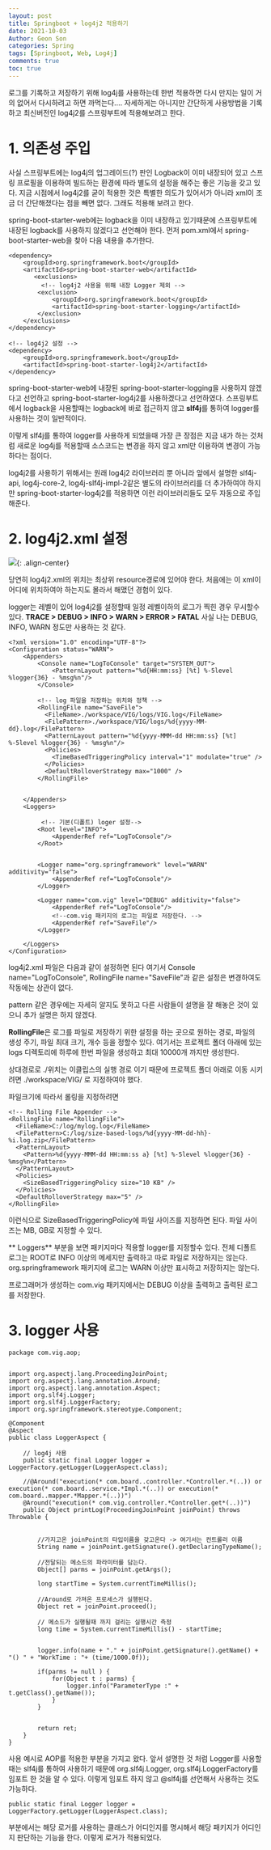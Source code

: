 ```yaml
---
layout: post
title: Springboot + log4j2 적용하기
date: 2021-10-03
Author: Geon Son
categories: Spring
tags: [Springboot, Web, Log4j]
comments: true
toc: true
---
```


로그를 기록하고 저장하기 위해 log4j를 사용하는데 한번 적용하면 다시 만지는 일이 거의 없어서 다시하려고 하면 까먹는다.... 자세하게는 아니지만 간단하게 사용방법을 기록하고 최신버전인 log4j2를 스프링부트에 적용해보려고 한다.

# 1. 의존성 주입
사실 스프링부트에는 log4j의 업그레이드(?) 판인 Logback이 이미 내장되어 있고 스프링 프로필을 이용하여 빌드하는 환경에 따라 별도의 설정을 해주는 좋은 기능을 갖고 있다. 지금 시점에서 log4j2를 굳이 적용한 것은 특별한 의도가 있어서가 아니라 xml이 조금 더 간단해졌다는 점을 빼면 없다. 그래도 적용해 보려고 한다.

spring-boot-starter-web에는 logback을 이미 내장하고 있기때문에 스프링부트에 내장된 logback를 사용하지 않겠다고 선언해야 한다. 먼저 pom.xml에서  spring-boot-starter-web을 찾아 다음 내용을 추가한다.

```
<dependency>
	<groupId>org.springframework.boot</groupId>
	<artifactId>spring-boot-starter-web</artifactId>				
	   <exclusions>
		 <!-- log4j2 사용을 위해 내장 Logger 제외 -->
		<exclusion>
			<groupId>org.springframework.boot</groupId>
			<artifactId>spring-boot-starter-logging</artifactId>
		</exclusion>
	</exclusions>
</dependency>

<!-- log4j2 설정 -->
<dependency>
	<groupId>org.springframework.boot</groupId>
	<artifactId>spring-boot-starter-log4j2</artifactId>
</dependency>
```

spring-boot-starter-web에 내장된 spring-boot-starter-logging을 사용하지 않겠다고 선언하고 spring-boot-starter-log4j2를 사용하겠다고 선언하였다. 스프링부트에서 logback을 사용할때는 logback에 바로 접근하지 않고 **slf4j**를 통하여 logger를 사용하는 것이 일반적이다.

이렇게 slf4j를 통하여 logger를 사용하게 되었을때 가장 큰 장점은 지금 내가 하는 것처럼 새로운 log4j를 적용할때 소스코드는 변경을 하지 않고 xml만 이용하여 변경이 가능하다는 점이다.


log4j2를 사용하기 위해서는 원래 log4j2 라이브러리 뿐 아니라 앞에서 설명한 slf4j-api, log4j-core-2, log4j-slf4j-impl-2같은 별도의 라이브러리를 더 추가하여야 하지만 spring-boot-starter-log4j2를 적용하면 이런 라이브러리들도 모두 자동으로 주입해준다.

# 2. log4j2.xml 설정
![](/images/it/imlog6e54j32g.png){: .align-center}

당연히 log4j2.xml의 위치는 최상위 resource경로에 있어야 한다. 처음에는 이 xml이 어디에 위치하여야 하는지도 몰라서 해맸던 경험이 있다.

logger는 레벨이 있어 log4j2를 설정할때 일정 레벨이하의 로그가 찍힌 경우 무시할수 있다.
**TRACE > DEBUG > INFO > WARN > ERROR > FATAL**
사실 나는 DEBUG, INFO, WARN 정도만 사용하는 것 같다.



```
<?xml version="1.0" encoding="UTF-8"?>
<Configuration status="WARN">
    <Appenders>
        <Console name="LogToConsole" target="SYSTEM_OUT">
            <PatternLayout pattern="%d{HH:mm:ss} [%t] %-5level %logger{36} - %msg%n"/>
        </Console>

        <!-- log 파일을 저장하는 위치와 정책 -->
		<RollingFile name="SaveFile">
		  <FileName>./workspace/VIG/logs/VIG.log</FileName>
		  <FilePattern>./workspace/VIG/logs/%d{yyyy-MM-dd}.log</FilePattern>
		  <PatternLayout pattern="%d{yyyy-MMM-dd HH:mm:ss} [%t] %-5level %logger{36} - %msg%n"/>
		  <Policies>
		    <TimeBasedTriggeringPolicy interval="1" modulate="true" />
		  </Policies>
		  <DefaultRolloverStrategy max="1000" />
		</RollingFile>


    </Appenders>
    <Loggers>

         <!-- 기본(디폴트) loger 설정-->
        <Root level="INFO">
            <AppenderRef ref="LogToConsole"/>
        </Root>


        <Logger name="org.springframework" level="WARN" additivity="false">
            <AppenderRef ref="LogToConsole"/>
        </Logger>

        <Logger name="com.vig" level="DEBUG" additivity="false">
            <AppenderRef ref="LogToConsole"/>
            <!--com.vig 패키지의 로그는 파일로 저장한다. -->
            <AppenderRef ref="SaveFile"/>
        </Logger>

    </Loggers>
</Configuration>
```

log4j2.xml 파일은 다음과 같이 설정하면 된다 여기서  Console name="LogToConsole", RollingFile name="SaveFile"과 같은 설정은 변경하여도 작동에는 상관이 없다.

pattern 같은 경우에는 자세히 알지도 못하고 다른 사람들이 설명을 잘 해놓은 것이 있으니 추가 설명은 하지 않겠다.

**RollingFile**은 로그를 파일로 저장하기 위한 설정을 하는 곳으로 원하는 경로, 파일의 생성 주기, 파일 최대 크기, 개수 등을 정할수 있다. 여기서는 프로젝트 폴더 아래에 있는 logs 디렉토리에 하루에 한번 파일을 생성하고 최대 10000개 까지만 생성한다.

상대경로로 ./위치는 이클립스의 실행 경로 이기 때문에 프로젝트 폴더 아래로 이동 시키려면 ./workspace/VIG/ 로 지정하여야 했다.

파일크기에 따라서 롤링을 지정하려면
```
<!-- Rolling File Appender -->
<RollingFile name="RollingFile">
  <FileName>C:/log/mylog.log</FileName>
  <FilePattern>C:/log/size-based-logs/%d{yyyy-MM-dd-hh}-%i.log.zip</FilePattern>
  <PatternLayout>
	<Pattern>%d{yyyy-MMM-dd HH:mm:ss a} [%t] %-5level %logger{36} - %msg%n</Pattern>
  </PatternLayout>
  <Policies>
	<SizeBasedTriggeringPolicy size="10 KB" />
  </Policies>
  <DefaultRolloverStrategy max="5" />
</RollingFile>   
```
이런식으로 SizeBasedTriggeringPolicy에 파일 사이즈를 지정하면 된다. 파일 사이즈는 MB, GB로 지정할 수 있다.



** Loggers** 부분을 보면 패키지마다 적용할 logger를 지정할수 있다. 전체 디폴트 로그는 ROOT로 INFO 이상의 메세지만 출력하고 따로 파일로 저장하지는 않는다. org.springframework 패키지에 로그는 WARN 이상만 표시하고 저장하지는 않는다.

프로그래머가 생성하는 com.vig 패키지에서는 DEBUG 이상을 출력하고 출력된 로그를 저장한다.


# 3. logger 사용

```
package com.vig.aop;


import org.aspectj.lang.ProceedingJoinPoint;
import org.aspectj.lang.annotation.Around;
import org.aspectj.lang.annotation.Aspect;
import org.slf4j.Logger;
import org.slf4j.LoggerFactory;
import org.springframework.stereotype.Component;

@Component
@Aspect
public class LoggerAspect {

	// log4j 사용
	public static final Logger logger = LoggerFactory.getLogger(LoggerAspect.class);

	//@Around("execution(* com.board..controller.*Controller.*(..)) or execution(* com.board..service.*Impl.*(..)) or execution(* com.board..mapper.*Mapper.*(..))")
	@Around("execution(* com.vig.controller.*Controller.get*(..))")
	public Object printLog(ProceedingJoinPoint joinPoint) throws Throwable {


		//가지고온 joinPoint의 타입이름을 갖고온다 -> 여기서는 컨트롤러 이름
		String name = joinPoint.getSignature().getDeclaringTypeName();

		//전달되는 메소드의 파라미터를 담는다.
		Object[] parms = joinPoint.getArgs();		

		long startTime = System.currentTimeMillis();

		//Around로 가져온 프로세스가 실행된다.
		Object ret = joinPoint.proceed();

		// 메소드가 실행될때 까지 걸리는 실행시간 측정
		long time = System.currentTimeMillis() - startTime;


		logger.info(name + "." + joinPoint.getSignature().getName() + "() " + "WorkTime : "+ (time/1000.0f));

		if(parms != null ) {
			for(Object t : parms) {
				logger.info("ParameterType :" + t.getClass().getName());
			}
		}


		return ret;
	}
}

```

사용 예시로 AOP를 적용한 부분을 가지고 왔다. 앞서 설명한 것 처럼 Logger를 사용할때는 slf4j를 통하여 사용하기 때문에 org.slf4j.Logger, org.slf4j.LoggerFactory를 임포트 한 것을 알 수 있다. 이렇게 임포트 하지 않고 @slf4j를 선언해서 사용하는 것도 가능하다.

```
public static final Logger logger = LoggerFactory.getLogger(LoggerAspect.class);
```

부분에서는 해당 로거를 사용하는 클래스가 어디인지를 명시해서 해당 패키지가 어디인지 판단하는 기능을 한다. 이렇게 로거가 적용되었다.
